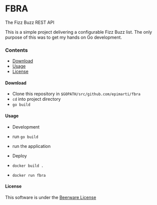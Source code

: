 # FBRA


The Fizz Buzz REST API

This is a simple project delivering a configurable Fizz Buzz list. The only purpose of this was to get my hands on Go development.
### Contents
* [Download](#download)
* [Usage](#usage)
* [License](#license)

#### Download
* Clone this repository in `$GOPATH/src/github.com/epimarti/fbra`
* `cd` into project directory
* `go build`

#### Usage
* Development
 * run `go build`
 * run the application

* Deploy
 * `docker build .`
 * `docker run fbra`

#### License
This software is under the [Beerware License](github.com/epimarti/fbra/blob/master/LICENSE)
